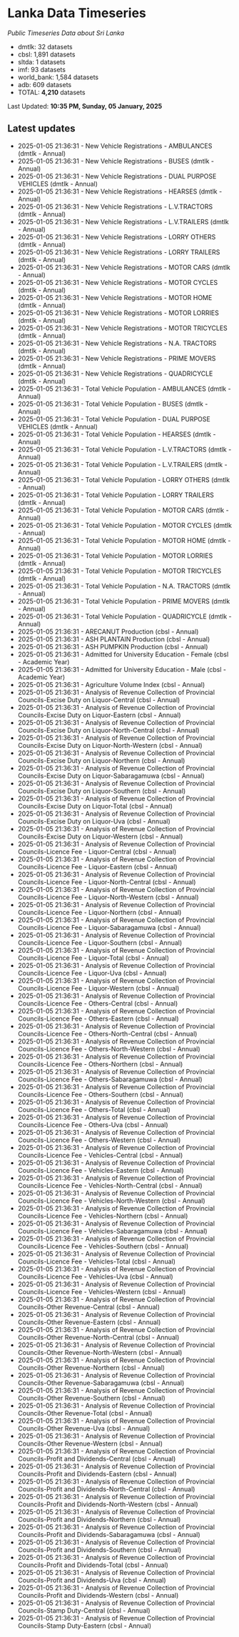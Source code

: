 # Lanka Data Timeseries
*Public Timeseries Data about Sri Lanka*

* dmtlk: 32 datasets
* cbsl: 1,891 datasets
* sltda: 1 datasets
* imf: 93 datasets
* world_bank: 1,584 datasets
* adb: 609 datasets
* TOTAL: **4,210** datasets

Last Updated: **10:35 PM, Sunday, 05 January, 2025**

## Latest updates

* 2025-01-05 21:36:31 - New Vehicle Registrations - AMBULANCES (dmtlk - Annual)
* 2025-01-05 21:36:31 - New Vehicle Registrations - BUSES (dmtlk - Annual)
* 2025-01-05 21:36:31 - New Vehicle Registrations - DUAL PURPOSE VEHICLES (dmtlk - Annual)
* 2025-01-05 21:36:31 - New Vehicle Registrations - HEARSES (dmtlk - Annual)
* 2025-01-05 21:36:31 - New Vehicle Registrations - L.V.TRACTORS (dmtlk - Annual)
* 2025-01-05 21:36:31 - New Vehicle Registrations - L.V.TRAILERS (dmtlk - Annual)
* 2025-01-05 21:36:31 - New Vehicle Registrations - LORRY OTHERS (dmtlk - Annual)
* 2025-01-05 21:36:31 - New Vehicle Registrations - LORRY TRAILERS (dmtlk - Annual)
* 2025-01-05 21:36:31 - New Vehicle Registrations - MOTOR CARS (dmtlk - Annual)
* 2025-01-05 21:36:31 - New Vehicle Registrations - MOTOR CYCLES (dmtlk - Annual)
* 2025-01-05 21:36:31 - New Vehicle Registrations - MOTOR HOME (dmtlk - Annual)
* 2025-01-05 21:36:31 - New Vehicle Registrations - MOTOR LORRIES (dmtlk - Annual)
* 2025-01-05 21:36:31 - New Vehicle Registrations - MOTOR TRICYCLES (dmtlk - Annual)
* 2025-01-05 21:36:31 - New Vehicle Registrations - N.A. TRACTORS (dmtlk - Annual)
* 2025-01-05 21:36:31 - New Vehicle Registrations - PRIME MOVERS (dmtlk - Annual)
* 2025-01-05 21:36:31 - New Vehicle Registrations - QUADRICYCLE (dmtlk - Annual)
* 2025-01-05 21:36:31 - Total Vehicle Population - AMBULANCES (dmtlk - Annual)
* 2025-01-05 21:36:31 - Total Vehicle Population - BUSES (dmtlk - Annual)
* 2025-01-05 21:36:31 - Total Vehicle Population - DUAL PURPOSE VEHICLES (dmtlk - Annual)
* 2025-01-05 21:36:31 - Total Vehicle Population - HEARSES (dmtlk - Annual)
* 2025-01-05 21:36:31 - Total Vehicle Population - L.V.TRACTORS (dmtlk - Annual)
* 2025-01-05 21:36:31 - Total Vehicle Population - L.V.TRAILERS (dmtlk - Annual)
* 2025-01-05 21:36:31 - Total Vehicle Population - LORRY OTHERS (dmtlk - Annual)
* 2025-01-05 21:36:31 - Total Vehicle Population - LORRY TRAILERS (dmtlk - Annual)
* 2025-01-05 21:36:31 - Total Vehicle Population - MOTOR CARS (dmtlk - Annual)
* 2025-01-05 21:36:31 - Total Vehicle Population - MOTOR CYCLES (dmtlk - Annual)
* 2025-01-05 21:36:31 - Total Vehicle Population - MOTOR HOME (dmtlk - Annual)
* 2025-01-05 21:36:31 - Total Vehicle Population - MOTOR LORRIES (dmtlk - Annual)
* 2025-01-05 21:36:31 - Total Vehicle Population - MOTOR TRICYCLES (dmtlk - Annual)
* 2025-01-05 21:36:31 - Total Vehicle Population - N.A. TRACTORS (dmtlk - Annual)
* 2025-01-05 21:36:31 - Total Vehicle Population - PRIME MOVERS (dmtlk - Annual)
* 2025-01-05 21:36:31 - Total Vehicle Population - QUADRICYCLE (dmtlk - Annual)
* 2025-01-05 21:36:31 - ARECANUT Production (cbsl - Annual)
* 2025-01-05 21:36:31 - ASH PLANTAIN Production (cbsl - Annual)
* 2025-01-05 21:36:31 - ASH PUMPKIN Production (cbsl - Annual)
* 2025-01-05 21:36:31 - Admitted for University Education - Female (cbsl - Academic Year)
* 2025-01-05 21:36:31 - Admitted for University Education - Male (cbsl - Academic Year)
* 2025-01-05 21:36:31 - Agriculture Volume Index (cbsl - Annual)
* 2025-01-05 21:36:31 - Analysis of Revenue Collection of Provincial Councils-Excise Duty on Liquor-Central (cbsl - Annual)
* 2025-01-05 21:36:31 - Analysis of Revenue Collection of Provincial Councils-Excise Duty on Liquor-Eastern (cbsl - Annual)
* 2025-01-05 21:36:31 - Analysis of Revenue Collection of Provincial Councils-Excise Duty on Liquor-North-Central (cbsl - Annual)
* 2025-01-05 21:36:31 - Analysis of Revenue Collection of Provincial Councils-Excise Duty on Liquor-North-Western (cbsl - Annual)
* 2025-01-05 21:36:31 - Analysis of Revenue Collection of Provincial Councils-Excise Duty on Liquor-Northern (cbsl - Annual)
* 2025-01-05 21:36:31 - Analysis of Revenue Collection of Provincial Councils-Excise Duty on Liquor-Sabaragamuwa (cbsl - Annual)
* 2025-01-05 21:36:31 - Analysis of Revenue Collection of Provincial Councils-Excise Duty on Liquor-Southern (cbsl - Annual)
* 2025-01-05 21:36:31 - Analysis of Revenue Collection of Provincial Councils-Excise Duty on Liquor-Total (cbsl - Annual)
* 2025-01-05 21:36:31 - Analysis of Revenue Collection of Provincial Councils-Excise Duty on Liquor-Uva (cbsl - Annual)
* 2025-01-05 21:36:31 - Analysis of Revenue Collection of Provincial Councils-Excise Duty on Liquor-Western (cbsl - Annual)
* 2025-01-05 21:36:31 - Analysis of Revenue Collection of Provincial Councils-Licence Fee - Liquor-Central (cbsl - Annual)
* 2025-01-05 21:36:31 - Analysis of Revenue Collection of Provincial Councils-Licence Fee - Liquor-Eastern (cbsl - Annual)
* 2025-01-05 21:36:31 - Analysis of Revenue Collection of Provincial Councils-Licence Fee - Liquor-North-Central (cbsl - Annual)
* 2025-01-05 21:36:31 - Analysis of Revenue Collection of Provincial Councils-Licence Fee - Liquor-North-Western (cbsl - Annual)
* 2025-01-05 21:36:31 - Analysis of Revenue Collection of Provincial Councils-Licence Fee - Liquor-Northern (cbsl - Annual)
* 2025-01-05 21:36:31 - Analysis of Revenue Collection of Provincial Councils-Licence Fee - Liquor-Sabaragamuwa (cbsl - Annual)
* 2025-01-05 21:36:31 - Analysis of Revenue Collection of Provincial Councils-Licence Fee - Liquor-Southern (cbsl - Annual)
* 2025-01-05 21:36:31 - Analysis of Revenue Collection of Provincial Councils-Licence Fee - Liquor-Total (cbsl - Annual)
* 2025-01-05 21:36:31 - Analysis of Revenue Collection of Provincial Councils-Licence Fee - Liquor-Uva (cbsl - Annual)
* 2025-01-05 21:36:31 - Analysis of Revenue Collection of Provincial Councils-Licence Fee - Liquor-Western (cbsl - Annual)
* 2025-01-05 21:36:31 - Analysis of Revenue Collection of Provincial Councils-Licence Fee - Others-Central (cbsl - Annual)
* 2025-01-05 21:36:31 - Analysis of Revenue Collection of Provincial Councils-Licence Fee - Others-Eastern (cbsl - Annual)
* 2025-01-05 21:36:31 - Analysis of Revenue Collection of Provincial Councils-Licence Fee - Others-North-Central (cbsl - Annual)
* 2025-01-05 21:36:31 - Analysis of Revenue Collection of Provincial Councils-Licence Fee - Others-North-Western (cbsl - Annual)
* 2025-01-05 21:36:31 - Analysis of Revenue Collection of Provincial Councils-Licence Fee - Others-Northern (cbsl - Annual)
* 2025-01-05 21:36:31 - Analysis of Revenue Collection of Provincial Councils-Licence Fee - Others-Sabaragamuwa (cbsl - Annual)
* 2025-01-05 21:36:31 - Analysis of Revenue Collection of Provincial Councils-Licence Fee - Others-Southern (cbsl - Annual)
* 2025-01-05 21:36:31 - Analysis of Revenue Collection of Provincial Councils-Licence Fee - Others-Total (cbsl - Annual)
* 2025-01-05 21:36:31 - Analysis of Revenue Collection of Provincial Councils-Licence Fee - Others-Uva (cbsl - Annual)
* 2025-01-05 21:36:31 - Analysis of Revenue Collection of Provincial Councils-Licence Fee - Others-Western (cbsl - Annual)
* 2025-01-05 21:36:31 - Analysis of Revenue Collection of Provincial Councils-Licence Fee - Vehicles-Central (cbsl - Annual)
* 2025-01-05 21:36:31 - Analysis of Revenue Collection of Provincial Councils-Licence Fee - Vehicles-Eastern (cbsl - Annual)
* 2025-01-05 21:36:31 - Analysis of Revenue Collection of Provincial Councils-Licence Fee - Vehicles-North-Central (cbsl - Annual)
* 2025-01-05 21:36:31 - Analysis of Revenue Collection of Provincial Councils-Licence Fee - Vehicles-North-Western (cbsl - Annual)
* 2025-01-05 21:36:31 - Analysis of Revenue Collection of Provincial Councils-Licence Fee - Vehicles-Northern (cbsl - Annual)
* 2025-01-05 21:36:31 - Analysis of Revenue Collection of Provincial Councils-Licence Fee - Vehicles-Sabaragamuwa (cbsl - Annual)
* 2025-01-05 21:36:31 - Analysis of Revenue Collection of Provincial Councils-Licence Fee - Vehicles-Southern (cbsl - Annual)
* 2025-01-05 21:36:31 - Analysis of Revenue Collection of Provincial Councils-Licence Fee - Vehicles-Total (cbsl - Annual)
* 2025-01-05 21:36:31 - Analysis of Revenue Collection of Provincial Councils-Licence Fee - Vehicles-Uva (cbsl - Annual)
* 2025-01-05 21:36:31 - Analysis of Revenue Collection of Provincial Councils-Licence Fee - Vehicles-Western (cbsl - Annual)
* 2025-01-05 21:36:31 - Analysis of Revenue Collection of Provincial Councils-Other Revenue-Central (cbsl - Annual)
* 2025-01-05 21:36:31 - Analysis of Revenue Collection of Provincial Councils-Other Revenue-Eastern (cbsl - Annual)
* 2025-01-05 21:36:31 - Analysis of Revenue Collection of Provincial Councils-Other Revenue-North-Central (cbsl - Annual)
* 2025-01-05 21:36:31 - Analysis of Revenue Collection of Provincial Councils-Other Revenue-North-Western (cbsl - Annual)
* 2025-01-05 21:36:31 - Analysis of Revenue Collection of Provincial Councils-Other Revenue-Northern (cbsl - Annual)
* 2025-01-05 21:36:31 - Analysis of Revenue Collection of Provincial Councils-Other Revenue-Sabaragamuwa (cbsl - Annual)
* 2025-01-05 21:36:31 - Analysis of Revenue Collection of Provincial Councils-Other Revenue-Southern (cbsl - Annual)
* 2025-01-05 21:36:31 - Analysis of Revenue Collection of Provincial Councils-Other Revenue-Total (cbsl - Annual)
* 2025-01-05 21:36:31 - Analysis of Revenue Collection of Provincial Councils-Other Revenue-Uva (cbsl - Annual)
* 2025-01-05 21:36:31 - Analysis of Revenue Collection of Provincial Councils-Other Revenue-Western (cbsl - Annual)
* 2025-01-05 21:36:31 - Analysis of Revenue Collection of Provincial Councils-Profit and Dividends-Central (cbsl - Annual)
* 2025-01-05 21:36:31 - Analysis of Revenue Collection of Provincial Councils-Profit and Dividends-Eastern (cbsl - Annual)
* 2025-01-05 21:36:31 - Analysis of Revenue Collection of Provincial Councils-Profit and Dividends-North-Central (cbsl - Annual)
* 2025-01-05 21:36:31 - Analysis of Revenue Collection of Provincial Councils-Profit and Dividends-North-Western (cbsl - Annual)
* 2025-01-05 21:36:31 - Analysis of Revenue Collection of Provincial Councils-Profit and Dividends-Northern (cbsl - Annual)
* 2025-01-05 21:36:31 - Analysis of Revenue Collection of Provincial Councils-Profit and Dividends-Sabaragamuwa (cbsl - Annual)
* 2025-01-05 21:36:31 - Analysis of Revenue Collection of Provincial Councils-Profit and Dividends-Southern (cbsl - Annual)
* 2025-01-05 21:36:31 - Analysis of Revenue Collection of Provincial Councils-Profit and Dividends-Total (cbsl - Annual)
* 2025-01-05 21:36:31 - Analysis of Revenue Collection of Provincial Councils-Profit and Dividends-Uva (cbsl - Annual)
* 2025-01-05 21:36:31 - Analysis of Revenue Collection of Provincial Councils-Profit and Dividends-Western (cbsl - Annual)
* 2025-01-05 21:36:31 - Analysis of Revenue Collection of Provincial Councils-Stamp Duty-Central (cbsl - Annual)
* 2025-01-05 21:36:31 - Analysis of Revenue Collection of Provincial Councils-Stamp Duty-Eastern (cbsl - Annual)